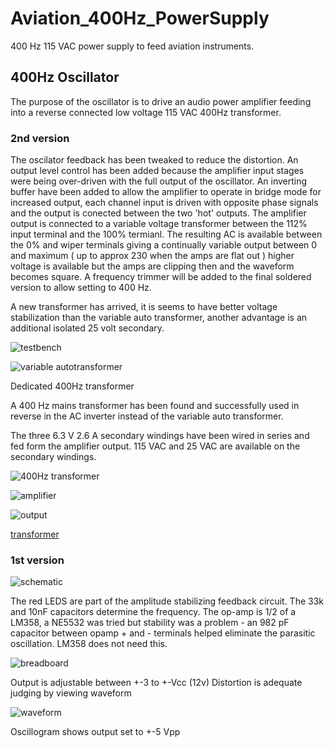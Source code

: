 # Aviation_400Hz_PowerSupply

400 Hz 115 VAC power supply to feed aviation instruments.

## 400Hz Oscillator

The purpose of the oscillator is to drive an audio power amplifier feeding into a reverse connected low voltage 115 VAC 400Hz transformer.

### 2nd version

The oscilator feedback has been tweaked to reduce the distortion. An output level control has been added because the amplifier input stages were being over-driven with the full output of the oscillator. An inverting buffer have been added to allow the amplifier to operate in bridge mode for increased output, each channel input is driven with opposite phase signals and the output is conected between the two 'hot' outputs. The amplifier output is connected to a variable voltage transformer between the 112% input terminal and the 100% termianl. The resulting AC is available between the 0% and wiper terminals giving a continually variable output between 0 and maximum ( up to approx 230 when the amps are flat out ) higher voltage is available but the amps are clipping then and the waveform becomes square. A frequency trimmer will be added to the final soldered version to allow setting to 400 Hz.

A new transformer has arrived, it is seems to have better voltage stabilization than the variable auto transformer, another advantage is an additional isolated 25 volt secondary.

![testbench](./images/testbench.jpg)

![variable autotransformer](./images/power-amp-auto-transformer.jpg)


Dedicated 400Hz transformer

A 400 Hz mains transformer has been found and successfully used in reverse in the AC inverter instead of the variable auto transformer.

The three 6.3 V 2.6 A secondary windings have been wired in series and fed form the amplifier output.
115 VAC and 25 VAC are available on the secondary windings.


![400Hz transformer](./images/400hz-transformer-wrapper.jpg)

![amplifier](./images/amp-collage.jpg) 

![output](./images/output-160vrms.jpg)

[transformer](./images/transformer-variable.jpg)


### 1st version

![schematic](./images/schematic.jpg)

The red LEDS are part of the amplitude stabilizing feedback circuit.
The 33k and 10nF capacitors determine the frequency.
The op-amp is 1/2 of a LM358, a NE5532 was tried but stability was a problem - an 982 pF capacitor between opamp + and - terminals helped eliminate the parasitic oscillation. LM358 does not need this.

![breadboard](./images/breadboard.jpg)

Output is adjustable between +-3 to +-Vcc (12v)
Distortion is adequate judging by viewing waveform

![waveform](./images/waveform.jpg)

Oscillogram shows output set to +-5 Vpp
